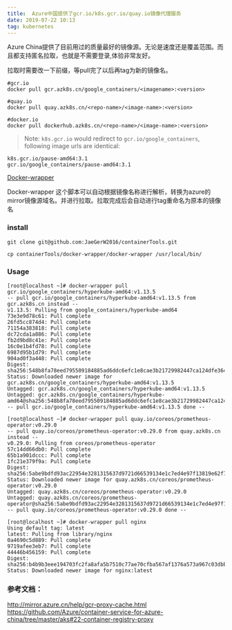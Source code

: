 ```yaml
---
title:  Azure中国提供了gcr.io/k8s.gcr.io/quay.io镜像代理服务
date: 2019-07-22 10:13
tag: kubernetes
---
```


Azure China提供了目前用过的质量最好的镜像源。无论是速度还是覆盖范围。而且都支持匿名拉取，也就是不需要登录,体验非常友好。

拉取时需要改一下前缀，等pull完了以后再tag为新的镜像名。

```shell
#gcr.io
docker pull gcr.azk8s.cn/google_containers/<imagename>:<version>

#quay.io
docker pull quay.azk8s.cn/<repo-name>/<image-name>:<version>

#docker.io
docker pull dockerhub.azk8s.cn/<repo-name>/<image-name>:<version>
```

> Note: `k8s.gcr.io` would redirect to `gcr.io/google_containers`, following image urls are identical:

```shell
k8s.gcr.io/pause-amd64:3.1
gcr.io/google_containers/pause-amd64:3.1
```

[Docker-wrapper](https://github.com/JaeGerW2016/containerTools/tree/master/docker-wrapper)

Docker-wrapper 这个脚本可以自动根据镜像名称进行解析，转换为azure的mirror镜像源域名。并进行拉取。拉取完成后会自动进行tag重命名为原本的镜像名

### install

```shell
git clone git@github.com:JaeGerW2016/containerTools.git
 
cp containerTools/docker-wrapper/docker-wrapper /usr/local/bin/
```

### Usage

```shell
[root@localhost ~]# docker-wrapper pull gcr.io/google_containers/hyperkube-amd64:v1.13.5
-- pull gcr.io/google_containers/hyperkube-amd64:v1.13.5 from gcr.azk8s.cn instead --
v1.13.5: Pulling from google_containers/hyperkube-amd64
73e3e9d78c61: Pull complete 
26fd5cc874d4: Pull complete 
71154a383818: Pull complete 
dc72cda1a886: Pull complete 
fb2d9bd8c41e: Pull complete 
16c0e1b4fd78: Pull complete 
6987d95b1d79: Pull complete 
904ad0f3a448: Pull complete 
Digest: sha256:548b8fa78eed795509184885ad6ddc6efc1e8cae3b21729982447ca124dfe364
Status: Downloaded newer image for gcr.azk8s.cn/google_containers/hyperkube-amd64:v1.13.5
Untagged: gcr.azk8s.cn/google_containers/hyperkube-amd64:v1.13.5
Untagged: gcr.azk8s.cn/google_containers/hyperkube-amd64@sha256:548b8fa78eed795509184885ad6ddc6efc1e8cae3b21729982447ca124dfe364
-- pull gcr.io/google_containers/hyperkube-amd64:v1.13.5 done --

[root@localhost ~]# docker-wrapper pull quay.io/coreos/prometheus-operator:v0.29.0
-- pull quay.io/coreos/prometheus-operator:v0.29.0 from quay.azk8s.cn instead --
v0.29.0: Pulling from coreos/prometheus-operator
57c14dd66db0: Pull complete 
65b1a901dccc: Pull complete 
1fc21e379f9a: Pull complete 
Digest: sha256:5abe9bdfd93ac22954e3281315637d9721d66539134e1c7ed4e97f13819e62f7
Status: Downloaded newer image for quay.azk8s.cn/coreos/prometheus-operator:v0.29.0
Untagged: quay.azk8s.cn/coreos/prometheus-operator:v0.29.0
Untagged: quay.azk8s.cn/coreos/prometheus-operator@sha256:5abe9bdfd93ac22954e3281315637d9721d66539134e1c7ed4e97f13819e62f7
-- pull quay.io/coreos/prometheus-operator:v0.29.0 done --

[root@localhost ~]# docker-wrapper pull nginx
Using default tag: latest
latest: Pulling from library/nginx
0a4690c5d889: Pull complete 
9719afee3eb7: Pull complete 
44446b456159: Pull complete 
Digest: sha256:b4b9b3eee194703fc2fa8afa5b7510c77ae70cfba567af1376a573a967c03dbb
Status: Downloaded newer image for nginx:latest

```

### 参考文档：
http://mirror.azure.cn/help/gcr-proxy-cache.html
https://github.com/Azure/container-service-for-azure-china/tree/master/aks#22-container-registry-proxy

